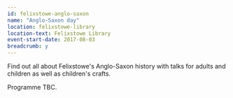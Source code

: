 ```yaml
---
id: felixstowe-anglo-saxon
name: "Anglo-Saxon day"
location: felixstowe-library
location-text: Felixstowe Library
event-start-date: 2017-08-03
breadcrumb: y
---
```


Find out all about Felixstowe's Anglo-Saxon history with talks for adults and children as well as children's crafts.

Programme TBC.
